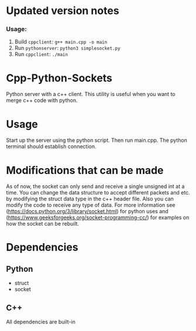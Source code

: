 
# Updated version notes

### Usage:
1. Build `cppclient`: `g++ main.cpp -o main`
2. Run `pythonserver`: `python3 simplesocket.py`
3. Run `cppclient`: `./main`

# Cpp-Python-Sockets

Python server with a c++ client. This utility is useful when you want to merge c++ code with python.

# Usage

Start up the server using the python script. Then run main.cpp. The python terminal should establish connection.

# Modifications that can be made

As of now, the socket can only send and receive a single unsigned int at a time. You can change the data structure 
to accept different packets and etc. by modifying the struct data type in the c++ header file. Also you can modify the code to receive any type of data. For more information see 
(https://docs.python.org/3/library/socket.html) for python uses and (https://www.geeksforgeeks.org/socket-programming-cc/)
for examples on how the socket can be rebuilt.

# Dependencies

## Python ##

- struct
- socket

## C++ ##

All dependencies are built-in
